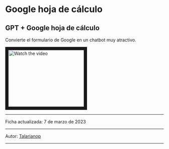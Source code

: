 # Google hoja de cálculo

## GPT + Google hoja de cálculo
Convierte el formulario de Google en un chatbot muy atractivo.


<a href="https://youtu.be/MGUK0IFPZcQ" target="_blank">
 <img src="https://i.ytimg.com/vi/_zIhIzvQR6w/maxresdefault.jpg" alt="Watch the video" width="240" height="180" border="10" />
</a>

***
Ficha actualizada: 7 de marzo de 2023
***
Autor: [Talarianop](https://talarian.io/)
***
